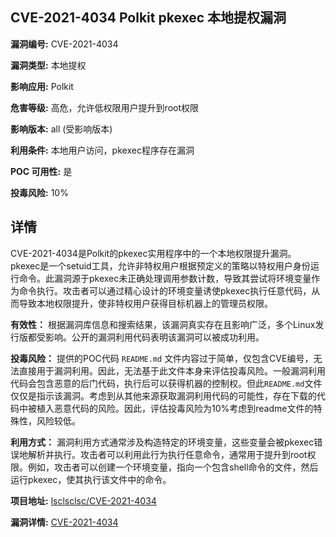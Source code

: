 ## CVE-2021-4034 Polkit pkexec 本地提权漏洞

**漏洞编号:** CVE-2021-4034

**漏洞类型:** 本地提权

**影响应用:** Polkit

**危害等级:** 高危，允许低权限用户提升到root权限

**影响版本:** all (受影响版本)

**利用条件:** 本地用户访问，pkexec程序存在漏洞

**POC 可用性:** 是

**投毒风险:** 10%

## 详情

CVE-2021-4034是Polkit的pkexec实用程序中的一个本地权限提升漏洞。pkexec是一个setuid工具，允许非特权用户根据预定义的策略以特权用户身份运行命令。此漏洞源于pkexec未正确处理调用参数计数，导致其尝试将环境变量作为命令执行。攻击者可以通过精心设计的环境变量诱使pkexec执行任意代码，从而导致本地权限提升，使非特权用户获得目标机器上的管理员权限。

**有效性：** 根据漏洞库信息和搜索结果，该漏洞真实存在且影响广泛，多个Linux发行版都受影响。公开的漏洞利用代码表明该漏洞可以被成功利用。

**投毒风险：** 提供的POC代码 `README.md` 文件内容过于简单，仅包含CVE编号，无法直接用于漏洞利用。因此，无法基于此文件本身来评估投毒风险。一般漏洞利用代码会包含恶意的后门代码，执行后可以获得机器的控制权。但此`README.md`文件仅仅是指示该漏洞。考虑到从其他来源获取漏洞利用代码的可能性，存在下载的代码中被植入恶意代码的风险。因此，评估投毒风险为10%考虑到readme文件的特殊性，风险较低。

**利用方式：** 漏洞利用方式通常涉及构造特定的环境变量，这些变量会被pkexec错误地解析并执行。攻击者可以利用此行为执行任意命令，通常用于提升到root权限。例如，攻击者可以创建一个环境变量，指向一个包含shell命令的文件，然后运行pkexec，使其执行该文件中的命令。

**项目地址:** [lsclsclsc/CVE-2021-4034](https://github.com/lsclsclsc/CVE-2021-4034)

**漏洞详情:** [CVE-2021-4034](https://nvd.nist.gov/vuln/detail/CVE-2021-4034)